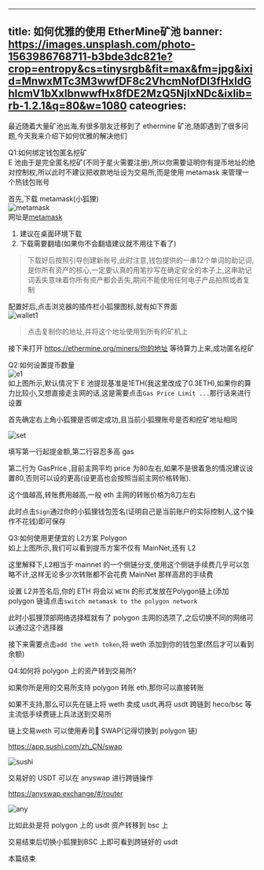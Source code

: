 
---
title: 如何优雅的使用 EtherMine矿池
banner: https://images.unsplash.com/photo-1563986768711-b3bde3dc821e?crop=entropy&cs=tinysrgb&fit=max&fm=jpg&ixid=MnwxMTc3M3wwfDF8c2VhcmNofDI3fHxldGhlcmV1bXxlbnwwfHx8fDE2MzQ5NjIxNDc&ixlib=rb-1.2.1&q=80&w=1080
cateogries: 
---
<!--kg-card-begin: markdown--><p>最近随着大量矿池出海,有很多朋友迁移到了 ethermine 矿池,随即遇到了很多问题,今天我来介绍下如何优雅的解决他们</p>
<p>Q1:如何绑定钱包匿名挖矿<br>
E 池由于是完全匿名挖矿(不同于星火需要注册),所以你需要证明你有提币地址的绝对控制权,所以此时不建议把收款地址设为交易所,而是使用 metamask 来管理一个热钱包账号</p>
<p>首先,下载 metamask(小狐狸)<br>
<img src="/images/2021/10/metamask.png" alt="metamask" loading="lazy"><br>
网址是<a href="https://metamask.io/download.html">metamask</a></p>
<ol>
<li>建议在桌面环境下载</li>
<li>下载需要翻墙(如果你不会翻墙建议就不用往下看了)</li>
</ol>
<blockquote>
<p>下载好后按照引导创建新账号,此时注意,钱包提供的一串12个单词的助记词,是你所有资产的核心,一定要认真的用笔抄写在确定安全的本子上,这串助记词丢失意味着你所有资产都会丢失,期间不能使用任何电子产品拍照或者复制</p>
</blockquote>
<p>配置好后,点击浏览器的插件栏小狐狸图标,就有如下界面<br>
<img src="/images/2021/10/wallet1.png" alt="wallet1" loading="lazy"></p>
<blockquote>
<p>点击复制你的地址,并将这个地址使用到所有的矿机上</p>
</blockquote>
<p>接下来打开 <a href="https://ethermine.org/miners/%E4%BD%A0%E7%9A%84%E5%9C%B0%E5%9D%80">https://ethermine.org/miners/你的地址</a> 等待算力上来,成功匿名挖矿</p>
<p>Q2:如何设置提币数量<br>
<img src="/images/2021/10/e1.png" alt="e1" loading="lazy"><br>
如上图所示,默认情况下 E 池提现基准是1ETH(我这里改成了0.3ETH),如果你的算力比较小,又想直接走主网的话,这是需要点击<code>Gas Price Limit ...</code>那行话来进行设置</p>
<p>首先确定右上角小狐狸是否绑定成功,且当前小狐狸账号是否和挖矿地址相同</p>
<p><img src="/images/2021/10/set.png" alt="set" loading="lazy"></p>
<p>填写第一行起提金额,第二行容忍多高 gas</p>
<p>第二行为 GasPrice ,目前主网平均 price 为80左右,如果不是很着急的情况建议设置80,否则可以设的更高(设更高也会按照当前主网价格转账).</p>
<p>这个值越高,转账费用越高,一般 eth 主网的转账价格为8刀左右</p>
<p>此时点击<code>Sign</code>通过你的小狐狸钱包签名(证明自己是当前账户的实际控制人,这个操作不花钱)即可保存</p>
<p>Q3:如何使用更便宜的 L2方案 Polygon<br>
如上上图所示,我们可以看到提币方案不仅有 MainNet,还有 L2</p>
<p>这里解释下,L2相当于 mainnet 的一个侧链分支,使用这个侧链手续费几乎可以忽略不计,这样无论多少次转账都不会花费 MainNet 那样高昂的手续费</p>
<p>设置 L2并签名后,你的 ETH 将会以 <code>WETH</code> 的形式发放在Polygon链上(添加 polygon 链请点击<code>switch metamask to the polygon network</code></p>
<p>此时小狐狸顶部网络选择框就有了 polygon 主网的选项了,之后切换不同的网络可以通过这个选择器</p>
<p>接下来需要点击<code>add the weth token</code>,将 weth 添加到你的钱包里(然后才可以看到余额)</p>
<p>Q4:如何将 polygon 上的资产转到交易所?</p>
<p>如果你所是用的交易所支持 polygon 转账 eth,那你可以直接转账</p>
<p>如果不支持,那么可以先在链上将 weth 卖成 usdt,再将 usdt 跨链到 heco/bsc 等主流低手续费链上兵法送到交易所</p>
<p>链上交易weth 可以使用寿司🍣 SWAP(记得切换到 polygon 链)</p>
<p><a href="https://app.sushi.com/zh_CN/swap">https://app.sushi.com/zh_CN/swap</a></p>
<p><img src="/images/2021/10/sushi.png" alt="sushi" loading="lazy"></p>
<p>交易好的 USDT 可以在 anyswap 进行跨链操作</p>
<p><a href="https://anyswap.exchange/#/router">https://anyswap.exchange/#/router</a></p>
<p><img src="/images/2021/10/any.png" alt="any" loading="lazy"></p>
<p>比如此处是将 polygon 上的 usdt 资产转移到 bsc 上</p>
<p>交易结束后切换小狐狸到BSC 上即可看到跨链好的 usdt</p>
<p>本篇结束</p>
<!--kg-card-end: markdown-->
    